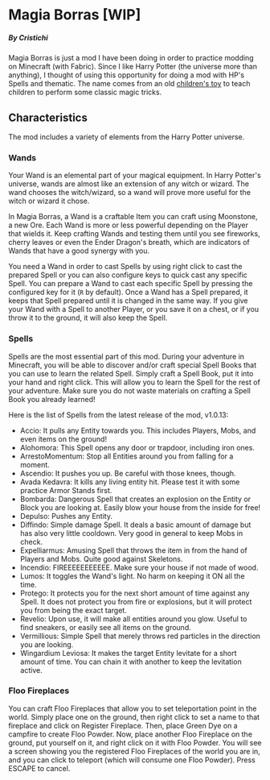 # Magia Borras [WIP]
##### By Cristichi
Magia Borras is just a mod I have been doing in order to practice modding on Minecraft (with Fabric). Since I like Harry Potter (the universe more than anything), I thought of using this opportunity for doing a mod with HP's Spells and thematic. 
The name comes from an old [children's toy](https://www.magiaborras.com/) to teach children to perform some classic magic tricks.

## Characteristics
The mod includes a variety of elements from the Harry Potter universe.

### Wands
Your Wand is an elemental part of your magical equipment. In Harry Potter's universe, wands are almost like an extension of any witch or wizard. The wand chooses the witch/wizard, so a wand will prove more useful for the witch or wizard it chose.

In Magia Borras, a Wand is a craftable Item you can craft using Moonstone, a new Ore. Each Wand is more or less powerful depending on the Player that wields it. Keep crafting Wands and testing them until you see fireworks, cherry leaves or even the Ender Dragon's breath, which are indicators of Wands that have a good synergy with you.

You need a Wand in order to cast Spells by using right click to cast the prepared Spell or you can also configure keys to quick cast any specific Spell. You can prepare a Wand to cast each specific Spell by pressing the configured key for it (`R` by default). Once a Wand has a Spell prepared, it keeps that Spell prepared until it is changed in the same way. If you give your Wand with a Spell to another Player, or you save it on a chest, or if you throw it to the ground, it will also keep the Spell.

### Spells
Spells are the most essential part of this mod. During your adventure in Minecraft, you will be able to discover and/or craft special Spell Books that you can use to learn the related Spell. Simply craft a Spell Book, put it into your hand and right click. This will allow you to learn the Spell for the rest of your adventure. Make sure you do not waste materials on crafting a Spell Book you already learned!

Here is the list of Spells from the latest release of the mod, v1.0.13:

* Accio: It pulls any Entity towards you. This includes Players, Mobs, and even items on the ground!
* Alohomora: This Spell opens any door or trapdoor, including iron ones.
* ArrestoMomentum: Stop all Entities around you from falling for a moment.
* Ascendio: It pushes you up. Be careful with those knees, though.
* Avada Kedavra: It kills any living entity hit. Please test it with some practice Armor Stands first.
* Bombarda: Dangerous Spell that creates an explosion on the Entity or Block you are looking at. Easily blow your house from the inside for free!
* Depulso: Pushes any Entity.
* Diffindo: Simple damage Spell. It deals a basic amount of damage but has also very little cooldown. Very good in general to keep Mobs in check.
* Expelliarmus: Amusing Spell that throws the item in from the hand of Players and Mobs. Quite good against Skeletons.
* Incendio: FIREEEEEEEEEEE. Make sure your house if not made of wood.
* Lumos: It toggles the Wand's light. No harm on keeping it ON all the time.
* Protego: It protects you for the next short amount of time against any Spell. It does not protect you from fire or explosions, but it will protect you from being the exact target.
* Revelio: Upon use, it will make all entities around you glow. Useful to find sneakers, or easily see all items on the ground.
* Vermillious: Simple Spell that merely throws red particles in the direction you are looking.
* Wingardium Leviosa: It makes the target Entity levitate for a short amount of time. You can chain it with another to keep the levitation active.

### Floo Fireplaces

You can craft Floo Fireplaces that allow you to set teleportation point in the world. Simply place one on the ground, then right click to set a name to that fireplace and click on Register Fireplace. Then, place Green Dye on a campfire to create Floo Powder. Now, place another Floo Fireplace on the ground, put yourself on it, and right click on it with Floo Powder. You will see a screen showing you the registered Floo Fireplaces of the world you are in, and you can click to teleport (which will consume one Floo Powder). Press ESCAPE to cancel.
